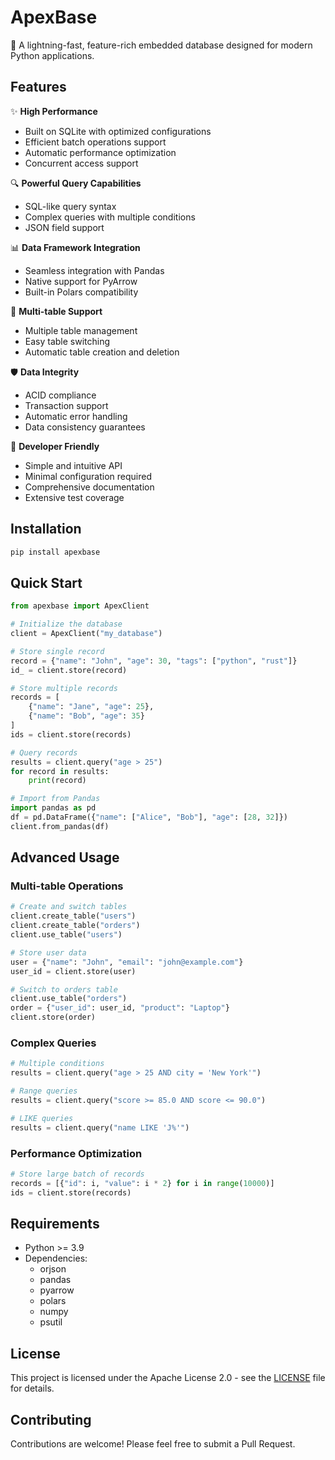# ApexBase

🚀 A lightning-fast, feature-rich embedded database designed for modern Python applications.

## Features

✨ **High Performance**
- Built on SQLite with optimized configurations
- Efficient batch operations support
- Automatic performance optimization
- Concurrent access support

🔍 **Powerful Query Capabilities**
- SQL-like query syntax
- Complex queries with multiple conditions
- JSON field support

📊 **Data Framework Integration**
- Seamless integration with Pandas
- Native support for PyArrow
- Built-in Polars compatibility

🎯 **Multi-table Support**
- Multiple table management
- Easy table switching
- Automatic table creation and deletion

🛡️ **Data Integrity**
- ACID compliance
- Transaction support
- Automatic error handling
- Data consistency guarantees

🔧 **Developer Friendly**
- Simple and intuitive API
- Minimal configuration required
- Comprehensive documentation
- Extensive test coverage

## Installation

```bash
pip install apexbase
```

## Quick Start

```python
from apexbase import ApexClient

# Initialize the database
client = ApexClient("my_database")

# Store single record
record = {"name": "John", "age": 30, "tags": ["python", "rust"]}
id_ = client.store(record)

# Store multiple records
records = [
    {"name": "Jane", "age": 25},
    {"name": "Bob", "age": 35}
]
ids = client.store(records)

# Query records
results = client.query("age > 25")
for record in results:
    print(record)

# Import from Pandas
import pandas as pd
df = pd.DataFrame({"name": ["Alice", "Bob"], "age": [28, 32]})
client.from_pandas(df)
```

## Advanced Usage

### Multi-table Operations

```python
# Create and switch tables
client.create_table("users")
client.create_table("orders")
client.use_table("users")

# Store user data
user = {"name": "John", "email": "john@example.com"}
user_id = client.store(user)

# Switch to orders table
client.use_table("orders")
order = {"user_id": user_id, "product": "Laptop"}
client.store(order)
```

### Complex Queries

```python
# Multiple conditions
results = client.query("age > 25 AND city = 'New York'")

# Range queries
results = client.query("score >= 85.0 AND score <= 90.0")

# LIKE queries
results = client.query("name LIKE 'J%'")
```

### Performance Optimization

```python
# Store large batch of records
records = [{"id": i, "value": i * 2} for i in range(10000)]
ids = client.store(records)
```

## Requirements

- Python >= 3.9
- Dependencies:
  - orjson
  - pandas
  - pyarrow
  - polars
  - numpy
  - psutil

## License

This project is licensed under the Apache License 2.0 - see the [LICENSE](LICENSE) file for details.

## Contributing

Contributions are welcome! Please feel free to submit a Pull Request.
